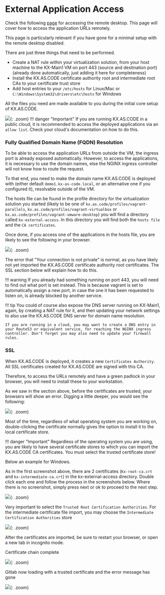 # External Application Access

Check the following [page](../../Deployment/Remote-Access/) for accessing the remote desktop. This page will cover how to access the application URLs remotely.

This page is particularly relevant if you have gone for a minimal setup with the remote desktop disabled.

There are just three things that need to be performed.
 
- Create a NAT rule within your virtualization solution, from your host machine to the KX-Main1 VM on port 443 (source and destination port) (already done automatically, just adding it here for completeness)
- Install the KX.AS.CODE certificate authority root and intermediate root CAs to your certificate trust store
- Add host entries to your `/etc/hosts` for Linux/Mac or `C:\Windows\System32\drivers\etc\hosts` for Windows 

All the files you need are made available to you during the initial core setup of KX.AS.CODE.

![](../assets/images/external_access_1.png){: .zoom}
!!! danger "Important"
    If you are running KX.AS.CODE in a public cloud, it is recommended to access the deployed applications via an `allow list`. Check your cloud's documentation on how to do this.

### Fully Qualified Domain Name (FQDN) Resolution

To be able to access the application URLs from outside the VM, the ingress port is already exposed automatically.
However, to access the applications, it is necessary to use the domain names, else the NGINX ingress controller will not know how to route the request.

To that end, you need to make the domain name KX.AS.CODE is deployed with (either default `demo1.kx-as-code.local`, or an alternative one if you configured it), resolvable outside of the VM.

The hosts file can be found in the profile directory for the virtualization solution you started (likely to be one of `kx.as.code/profiles/vagrant-parallels`, `kx.as.code/profiles/vagrant-virtualbox` or `kx.as.code/profiles/vagrant-vmware-desktop`) you will find a directory called `kx-external-access`. In this directory you will find both the `hosts file` and the `CA certificates`.

Once done, if you access one of the applications in the hosts file, you are likely to see the following in your browser.

![](../assets/images/external_access_5.png){: .zoom}

The error that "Your connection is not private" is normal, as you have likely not yet imported the KX.AS.CODE certificate authority root certificates. The SSL section below will explain how to do this.  

!!! warning
    If you already had something running on port 443, you will need to find out what port is set instead. This is because vagrant is set to automatically assign a new port, in case the one it has been requested to listen on, is already blocked by another service.

!!! tip
    You could of course also expose the DNS server running on KX-Main1, again, by creating a NAT rule for it, and then updating your network settings to also use the KX.AS.CODE DNS server for domain name resolution.

    If you are running in a cloud, you may want to create a DNS entry in your Route53 or equivalent service, for reaching the NGINX ingress controller. Don't forget you may also need to update your firewall rules. 

### SSL
When KX.AS.CODE is deployed, it creates a new `Certificates Authority`. All SSL certificates created for KX.AS.CODE are signed with this CA.

Therefore, to access the URLs remotely and have a green padlock in your browser, you will need to install these to your workstation.

As we saw in the section above, before the certificates are trusted, your browsers will show an error. Digging a little deeper, you would see the following:

![](../assets/images/external_access_2.png){: .zoom}

Most of the time, regardless of what operating system you are working on, double-clicking the certificate normally gives the option to install it to the local certificate store.

!!! danger "Important"
    Regardless of the operating system you are using, you are likely to have several certificate stores to which you can import the KX.AS.CODE CA certificates. You must select the trusted certificate store!

Below an example for Windows.

As in the first screenshot above, there are 2 certificates (`Kx-root-ca.crt` and `kx-intermediate-ca.crt`) in the kx-external-access directory.
Double click each one and follow the process in the screenshots below.
Where there is no screenshot, simply press next or ok to proceed to the next step.

![](../assets/images/external_access_3.png){: .zoom}

Very important to select the `Trusted Root Certification Authorities`. For the intermediate certificate file import, you may choose the `Intermediate Certification Authorities` store

![](../assets/images/external_access_4.png){: .zoom}

After the certificates are imported, be sure to restart your browser, or open a new tab in incognito mode.

Certificate chain complete

![](../assets/images/external_access_6.png){: .zoom}

Gitlab now loading with a trusted certificate and the error message has gone

![](../assets/images/external_access_7.png){: .zoom}

